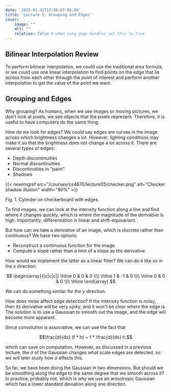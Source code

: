 ```yaml
---
date: '2025-01-31T13:28:07-05:00'
title: 'Lecture 5: Grouping and Edges'
cover:
    image: ""
    alt: ""
    relative: false # when usng page bundles set this to true
---
```


## Bilinear Interpolation Review

To perform bilinear interpolation, we could use the traditional area formula, or we could use one linear interpolation to find points on the edge that lie across from each other through the point of interest and perform another interpolation to get the value of the point we want.

## Grouping and Edges

Why grouping? As humans, when we see images or moving pictures, we don't look at pixels, we see objects that the pixels represent. Therefore, it is useful to have computers do the same thing.

How do we look for edges? We could say edges are curves in the image across which brightness changes a lot. However, lighting conditions may make it so that the brightness does not change a lot across it. There are several types of edges:

- Depth discontinuities
- Normal discontinuities
- Discontinuities in "paint"
- Shadows

{{< newimgref src="/courses/cs4670/lecture05/checker.png" alt="Checker shadow illusion" width="80%" >}}
<figcaption>Fig. 1. Cylinder on checkerboard with edges.</figcaption>

To find images, we can look at the intensity function along a line and find where it changes quickly, which is where the magnitude of the derivative is high. Importantly, differentiation is linear and shift-equivariant.

But how can we take a derivative of an image, which is discrete rather than continuous? We have two options:

- Reconstruct a continuous function for the image.
- Compute a slope rather than a limit of a slope as the derivative.

How would we implement the latter as a linear filter? We can do it like so in the $x$ direction:

$$
\begin{array}{|c|c|c|}
\hline 0 & 0 & 0 \\\\
\hline 1 & -1 & 0 \\\\
\hline 0 & 0 & 0 \\\\
\hline
\end{array}
$$

We can do something similar for the $y$ direction.

How does noise affect edge detection? If the intensity function is noisy, then its derivative will be very spiky, and it won't be clear where the edge is. The solution is to use a Gaussian to smooth out the image, and the edge will become more apparent.

Since convolution is associative, we can use the fact that

$$\frac{d}{dx} (f * h) = f * \frac{d}{dx} h,$$

which can save on computation. However, as discussed in a previous lecture, the $\sigma$ of the Gaussian changes what scale edges are detected, so we will later study how $\sigma$ affects this.

So far, we have been doing the Gaussian in two dimensions. But should we be smoothing along the edge to the same degree that we smooth across it? In practice, probably not, which is why we use an anisotropic Gaussian which has a lower standard deviation along one direction.